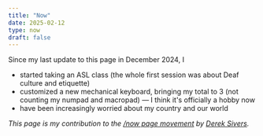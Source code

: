 ```yaml
---
title: "Now"
date: 2025-02-12
type: now
draft: false
---
```


Since my last update to this page in December 2024, I

- started taking an ASL class (the whole first session was about Deaf culture and etiquette)
- customized a new mechanical keyboard, bringing my total to 3 (not counting my numpad and macropad) — I think it's officially a hobby now
- have been increasingly worried about my country and our world

_This page is my contribution to the [/now page movement](https://nownownow.com/) by [Derek Sivers](https://sive.rs/nowff)._
